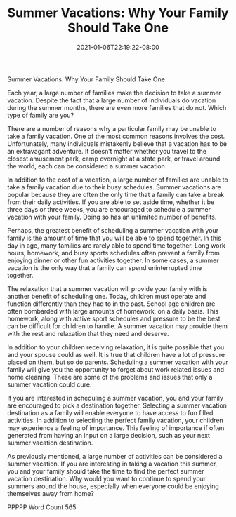 ﻿---
title: "Summer Vacations:  Why Your Family Should Take One"
date: 2021-01-06T22:19:22-08:00
description: "Summer Vacations Tips for Web Success"
featured_image: "/images/Summer Vacations.jpg"
tags: ["Summer Vacations"]
---

Summer Vacations:  Why Your Family Should Take One

Each year, a large number of families make the decision to take a summer vacation.  Despite the fact that a large number of individuals do vacation during the summer months, there are even more families that do not.  Which type of family are you?

There are a number of reasons why a particular family may be unable to take a family vacation.  One of the most common reasons involves the cost.  Unfortunately, many individuals mistakenly believe that a vacation has to be an extravagant adventure. It doesn’t matter whether you travel to the closest amusement park, camp overnight at a state park, or travel around the world, each can be considered a summer vacation.

In addition to the cost of a vacation, a large number of families are unable to take a family vacation due to their busy schedules.  Summer vacations are popular because they are often the only time that a family can take a break from their daily activities.  If you are able to set aside time, whether it be three days or three weeks, you are encouraged to schedule a summer vacation with your family.  Doing so has an unlimited number of benefits.  

Perhaps, the greatest benefit of scheduling a summer vacation with your family is the amount of time that you will be able to spend together.  In this day in age, many families are rarely able to spend time together.  Long work hours, homework, and busy sports schedules often prevent a family from enjoying dinner or other fun activities together.  In some cases, a summer vacation is the only way that a family can spend uninterrupted time together.

The relaxation that a summer vacation will provide your family with is another benefit of scheduling one.  Today, children must operate and function differently than they had to in the past.  School age children are often bombarded with large amounts of homework, on a daily basis.  This homework, along with active sport schedules and pressure to be the best, can be difficult for children to handle.  A summer vacation may provide them with the rest and relaxation that they need and deserve.

In addition to your children receiving relaxation, it is quite possible that you and your spouse could as well.  It is true that children have a lot of pressure placed on them, but so do parents.  Scheduling a summer vacation with your family will give you the opportunity to forget about work related issues and home cleaning. These are some of the problems and issues that only a summer vacation could cure.

If you are interested in scheduling a summer vacation, you and your family are encouraged to pick a destination together.  Selecting a summer vacation destination as a family will enable everyone to have access to fun filled activities.  In addition to selecting the perfect family vacation, your children may experience a feeling of importance.  This feeling of importance if often generated from having an input on a large decision, such as your next summer vacation destination. 

As previously mentioned, a large number of activities can be considered a summer vacation.  If you are interesting in taking a vacation this summer, you and your family should take the time to find the perfect summer vacation destination.  Why would you want to continue to spend your summers around the house, especially when everyone could be enjoying themselves away from home?

PPPPP
Word Count 565



